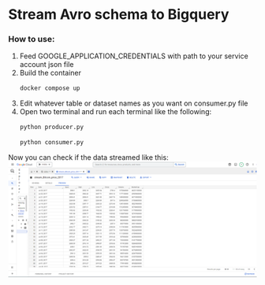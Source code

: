 # Stream Avro schema to Bigquery

### How to use:

1. Feed GOOGLE_APPLICATION_CREDENTIALS with path to your service account json file
2. Build the container 
   ```bash
   docker compose up
   ```
3. Edit whatever table or dataset names as you want on consumer.py file
4. Open two terminal and run each terminal like the following:
   ```bash
   python producer.py
   ```
   ```bash
   python consumer.py
   ```

Now you can check if the data streamed like this:
![Streamed Data](https://github.com/fahmihamzah84/AvroSchema-Kafka-BigQuery/blob/master/imgs/Stream%20bitcoin.png?raw=true)



 
   
